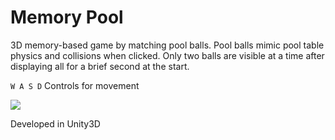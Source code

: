 # Memory Pool
3D memory-based game by matching pool balls. Pool balls mimic pool table physics and collisions when clicked. Only two balls are visible at a time after displaying all for a brief second at the start. 

```W A S D``` Controls for movement

<img align="center" src=https://github.com/jakewebber/Memory-Pool/blob/master/screenshot.png>


Developed in Unity3D
